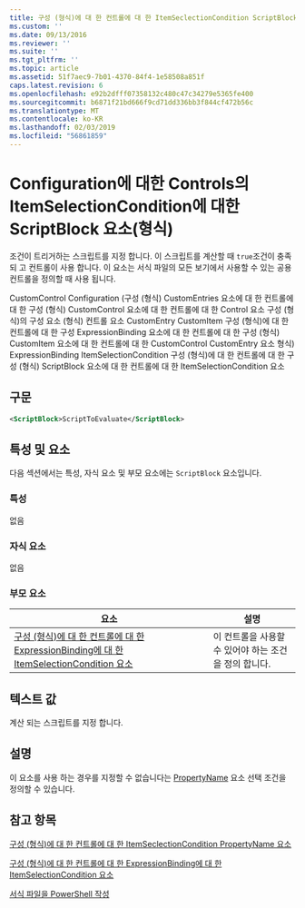 ```yaml
---
title: 구성 (형식)에 대 한 컨트롤에 대 한 ItemSeclectionCondition ScriptBlock 요소 | Microsoft Docs
ms.custom: ''
ms.date: 09/13/2016
ms.reviewer: ''
ms.suite: ''
ms.tgt_pltfrm: ''
ms.topic: article
ms.assetid: 51f7aec9-7b01-4370-84f4-1e58508a851f
caps.latest.revision: 6
ms.openlocfilehash: e92b2dfff07358132c480c47c34279e5365fe400
ms.sourcegitcommit: b6871f21bd666f9cd71dd336bb3f844cf472b56c
ms.translationtype: MT
ms.contentlocale: ko-KR
ms.lasthandoff: 02/03/2019
ms.locfileid: "56861859"
---
```

# <a name="scriptblock-element-for-itemseclectioncondition-for-controls-for-configuration-format"></a>Configuration에 대한 Controls의 ItemSelectionCondition에 대한 ScriptBlock 요소(형식)

조건이 트리거하는 스크립트를 지정 합니다. 이 스크립트를 계산할 때 `true`조건이 충족 되 고 컨트롤이 사용 합니다. 이 요소는 서식 파일의 모든 보기에서 사용할 수 있는 공용 컨트롤을 정의할 때 사용 됩니다.

CustomControl Configuration (구성 (형식) CustomEntries 요소에 대 한 컨트롤에 대 한 구성 (형식) CustomControl 요소에 대 한 컨트롤에 대 한 Control 요소 구성 (형식)의 구성 요소 (형식) 컨트롤 요소 CustomEntry CustomItem 구성 (형식)에 대 한 컨트롤에 대 한 구성 ExpressionBinding 요소에 대 한 컨트롤에 대 한 구성 (형식) CustomItem 요소에 대 한 컨트롤에 대 한 CustomControl CustomEntry 요소 형식) ExpressionBinding ItemSelectionCondition 구성 (형식)에 대 한 컨트롤에 대 한 구성 (형식) ScriptBlock 요소에 대 한 컨트롤에 대 한 ItemSelectionCondition 요소

## <a name="syntax"></a>구문

```xml
<ScriptBlock>ScriptToEvaluate</ScriptBlock>
```

## <a name="attributes-and-elements"></a>특성 및 요소

다음 섹션에서는 특성, 자식 요소 및 부모 요소에는 `ScriptBlock` 요소입니다.

### <a name="attributes"></a>특성

없음

### <a name="child-elements"></a>자식 요소

없음

### <a name="parent-elements"></a>부모 요소

|요소|설명|
|-------------|-----------------|
|[구성 (형식)에 대 한 컨트롤에 대 한 ExpressionBinding에 대 한 ItemSelectionCondition 요소](./itemselectioncondition-element-for-expressionbinding-for-controls-for-configuration-format.md)|이 컨트롤을 사용할 수 있어야 하는 조건을 정의 합니다.|

## <a name="text-value"></a>텍스트 값

계산 되는 스크립트를 지정 합니다.

## <a name="remarks"></a>설명

이 요소를 사용 하는 경우를 지정할 수 없습니다는 [PropertyName](./propertyname-element-for-itemseclectioncondition-for-controls-for-configuration-format.md) 요소 선택 조건을 정의할 수 있습니다.

## <a name="see-also"></a>참고 항목

[구성 (형식)에 대 한 컨트롤에 대 한 ItemSeclectionCondition PropertyName 요소](./propertyname-element-for-itemseclectioncondition-for-controls-for-configuration-format.md)

[구성 (형식)에 대 한 컨트롤에 대 한 ExpressionBinding에 대 한 ItemSelectionCondition 요소](./itemselectioncondition-element-for-expressionbinding-for-controls-for-configuration-format.md)

[서식 파일을 PowerShell 작성](./writing-a-powershell-formatting-file.md)
